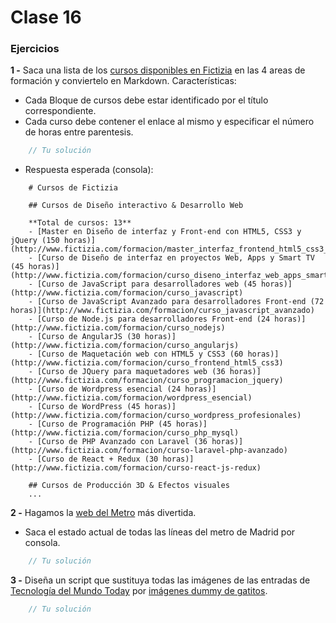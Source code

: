 # Clase 16


### Ejercicios

**1 -** Saca una lista de los [cursos disponibles en Fictizia](http://www.fictizia.com/) en las 4 areas de formación y conviertelo en Markdown. 
Características:
- Cada Bloque de cursos debe estar identificado por el título correspondiente.
- Cada curso debe contener el enlace al mismo y especificar el número de horas entre parentesis.

```javascript
    // Tu solución
```

- Respuesta esperada (consola):

```
	# Cursos de Fictizia
	
	## Cursos de Diseño interactivo & Desarrollo Web
	
	**Total de cursos: 13**
	- [Master en Diseño de interfaz y Front-end con HTML5, CSS3 y jQuery (150 horas)](http://www.fictizia.com/formacion/master_interfaz_frontend_html5_css3_jquery)
	- [Curso de Diseño de interfaz en proyectos Web, Apps y Smart TV (45 horas)](http://www.fictizia.com/formacion/curso_diseno_interfaz_web_apps_smart_tv)
	- [Curso de JavaScript para desarrolladores web (45 horas)](http://www.fictizia.com/formacion/curso_javascript)
	- [Curso de JavaScript Avanzado para desarrolladores Front-end (72 horas)](http://www.fictizia.com/formacion/curso_javascript_avanzado)
	- [Curso de Node.js para desarrolladores Front-end (24 horas)](http://www.fictizia.com/formacion/curso_nodejs)
	- [Curso de AngularJS (30 horas)](http://www.fictizia.com/formacion/curso_angularjs)
	- [Curso de Maquetación web con HTML5 y CSS3 (60 horas)](http://www.fictizia.com/formacion/curso_frontend_html5_css3)
	- [Curso de JQuery para maquetadores web (36 horas)](http://www.fictizia.com/formacion/curso_programacion_jquery)
	- [Curso de Wordpress esencial (24 horas)](http://www.fictizia.com/formacion/wordpress_esencial)
	- [Curso de WordPress (45 horas)](http://www.fictizia.com/formacion/curso_wordpress_profesionales)
	- [Curso de Programación PHP (45 horas)](http://www.fictizia.com/formacion/curso_php_mysql)
	- [Curso de PHP Avanzado con Laravel (36 horas)](http://www.fictizia.com/formacion/curso-laravel-php-avanzado)
	- [Curso de React + Redux (30 horas)](http://www.fictizia.com/formacion/curso-react-js-redux)
	
	## Cursos de Producción 3D & Efectos visuales
	...
```

**2 -** Hagamos la [web del Metro](https://www.metromadrid.es/es/index.html) más divertida.
- Saca el estado actual de todas las líneas del metro de Madrid por consola.

```javascript
    // Tu solución
```


**3 -**  Diseña un script que sustituya todas las imágenes de las entradas de [Tecnología del Mundo Today](http://www.elmundotoday.com/noticias/tecnologia/) por [imágenes dummy de gatitos](https://placekitten.com/).
```javascript
    // Tu solución
```

